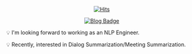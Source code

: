 <div align=center>
  
[![Hits](https://hits.seeyoufarm.com/api/count/incr/badge.svg?url=https%3A%2F%2Fgithub.com%2Fthe-huistle&count_bg=%2378A4F8&title_bg=%23897878&icon=github.svg&icon_color=%23E7E7E7&title=hits&edge_flat=false)](https://hits.seeyoufarm.com)

[![Blog Badge](http://img.shields.io/badge/-Blog-FC9179?style=flat&logo=Naver&logoColor=white&link=https://blog.naver.com/inysher)](https://blog.naver.com/inysher)

</div>

💡 I'm looking forward to working as an NLP Engineer.

💡 Recently, interested in Dialog Summarization/Meeting Summarization.






<!--
[![Top Langs](https://github-readme-stats.vercel.app/api/top-langs/?username=the-huistle)](https://github.com/anuraghazra/github-readme-stats)

[![Blog Badge](http://img.shields.io/badge/-TechBlog-FC9179?style=flat&logo=Textpattern&logoColor=white&link=https://the-huistle.github.io/)](https://the-huistle.github.io/) 

**Beatriz-Yun/Beatriz-Yun** is a ✨ _special_ ✨ repository because its `README.md` (this file) appears on your GitHub profile.

Here are some ideas to get you started:

- 🔭 I’m currently working on ...
- 🌱 I’m currently learning ...
- 👯 I’m looking to collaborate on ...
- 🤔 I’m looking for help with ...
- 💬 Ask me about ...
- 📫 How to reach me: ...
- 😄 Pronouns: ...
- ⚡ Fun fact: ...
-->
